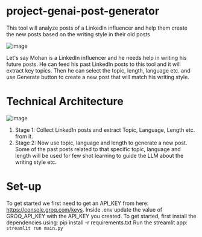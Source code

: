# project-genai-post-generator
This tool will analyze posts of a LinkedIn influencer and help them create the new posts based on the writing style in their old posts

![image](https://github.com/user-attachments/assets/ca74eb78-3ff1-404b-a216-bdfe4d4e2928)


Let's say Mohan is a LinkedIn influencer and he needs help in writing his future posts. He can feed his past LinkedIn posts to this tool and it will extract key topics. Then he can select the topic, length, language etc. and use Generate button to create a new post that will match his writing style.


# Technical Architecture
![image](https://github.com/user-attachments/assets/f9a6b13f-1722-45e6-a72b-674ccdbef212)


1. Stage 1: Collect LinkedIn posts and extract Topic, Language, Length etc. from it.
2. Stage 2: Now use topic, language and length to generate a new post. Some of the past posts related to that specific topic, language and length will be used for few shot learning to guide the LLM about the writing style etc.

# Set-up

To get started we first need to get an API_KEY from here: https://console.groq.com/keys. Inside .env update the value of GROQ_API_KEY with the API_KEY you created.
To get started, first install the dependencies using:
 pip install -r requirements.txt
Run the streamlit app:
`streamlit run main.py`
